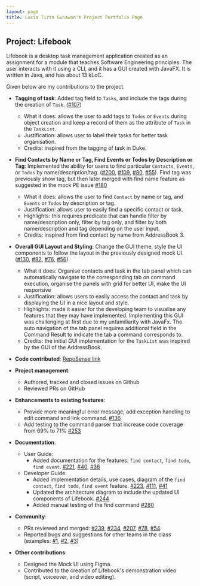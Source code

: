 ```yaml
---
layout: page
title: Lucia Tirta Gunawan's Project Portfolio Page
---
```


## Project: Lifebook

Lifebook is a desktop task management application created as an assignment for a module that teaches Software Engineering principles. The user interacts with it using a CLI, and it has a GUI created with JavaFX. It is written in Java, and has about 13 kLoC.

Given below are my contributions to the project.

* **Tagging of task**: Added tag field to `Tasks`, and include the tags during the creation of `Task`. ([\#107](https://github.com/AY2021S1-CS2103T-F12-4/tp/pull/107))
  * What it does: allows the user to add tags to `Todos` or `Events` during object creation and keep a record of them as the attribute of `Task` in the `TaskList`.
  * Justification: allows user to label their tasks for better task organisation.
  * Credits: inspired from the tagging of task in Duke.

* **Find Contacts by Name or Tag, Find Events or Todos by Description or Tag**: Implemented the ability for users to find particular `Contacts`, `Events`, or `Todos` by name/description/tag. ([\#200](https://github.com/AY2021S1-CS2103T-F12-4/tp/pull/200), [\#109](https://github.com/AY2021S1-CS2103T-F12-4/tp/pull/109), [\#80](https://github.com/AY2021S1-CS2103T-F12-4/tp/pull/80), [\#55](https://github.com/AY2021S1-CS2103T-F12-4/tp/pull/55)). Find tag was previously show tag, but  then later merged with find name feature as suggested in the mock PE issue [\#180](https://github.com/AY2021S1-CS2103T-F12-4/tp/issues/180)
  * What it does: allows the user to find `Contact` by name or tag, and `Events` or `Todos` by description or tag.
  * Justification:  allows user to easily find a specific contact or task.
  * Highlights: this requires predicate that can handle filter by name/description only, filter by tag only, and filter by both name/description and tag depending on the user input.
  * Credits: inspired from find contact by name from AddressBook 3.

* **Overall GUI Layout and Styling**: Change the GUI theme, style the UI components to follow the layout in the previously designed mock UI. ([\#130](https://github.com/AY2021S1-CS2103T-F12-4/tp/pull/130), [\#82](https://github.com/AY2021S1-CS2103T-F12-4/tp/pull/82), [\#76](https://github.com/AY2021S1-CS2103T-F12-4/tp/pull/76), [\#56](https://github.com/AY2021S1-CS2103T-F12-4/tp/pull/56))
  * What it does: Organise contacts and task in the tab panel which can automatically navigate to the corresponding tab on command execution, organise the panels with grid for better UI, make the UI responsive
  * Justification:  allows users to easily access the contact and task by displaying the UI in a nice layout and style.
  * Highlights: made it easier for the developing team to visualise any features that they may have implemented. Implementing this GUI was challenging at first due to my unfamiliarity with JavaFx. The auto navigation of the tab panel requires additional field in the Command Result to indicate the tab a command corresponds to.
  * Credits: the initial GUI implementation for the `TaskList` was inspired by the GUI of the AddressBook.


* **Code contributed**: [RepoSense link](https://nus-cs2103-ay2021s1.github.io/tp-dashboard/#breakdown=true&search=&sort=groupTitle&sortWithin=title&since=2020-08-14&timeframe=commit&mergegroup=&groupSelect=groupByRepos&checkedFileTypes=docs~functional-code~test-code~other&tabOpen=true&tabType=authorship&tabAuthor=luciatirta&tabRepo=AY2021S1-CS2103T-F12-4%2Ftp%5Bmaster%5D&authorshipIsMergeGroup=false&authorshipFileTypes=docs~functional-code~test-code)

* **Project management**:
  * Authored, tracked and closed issues on Github
  * Reviewed PRs on GitHub

* **Enhancements to existing features**:
  * Provide more meaningful error message, add exception handling to edit command and link command. [\#136](https://github.com/AY2021S1-CS2103T-F12-4/tp/pull/136)
  * Add testing to the command parser that increase code coverage from 69% to 71% [\#253](https://github.com/AY2021S1-CS2103T-F12-4/tp/pull/253)

* **Documentation**:
  * User Guide:
    * Added documentation for the features: `find contact`, `find todo`, `find event`. [\#221](https://github.com/AY2021S1-CS2103T-F12-4/tp/pull/221), [\#40](https://github.com/AY2021S1-CS2103T-F12-4/tp/pull/40), [\#36](https://github.com/AY2021S1-CS2103T-F12-4/tp/pull/36)
  * Developer Guide:
    * Added implementation details, use cases, diagram of the `find contact`, `find todo`, `find event` feature. [\#223](https://github.com/AY2021S1-CS2103T-F12-4/tp/pull/223), [\#111](https://github.com/AY2021S1-CS2103T-F12-4/tp/pull/111), [\#41](https://github.com/AY2021S1-CS2103T-F12-4/tp/pull/41)
    * Updated the architecture diagram to include the updated UI components of Lifebook. [\#244](https://github.com/AY2021S1-CS2103T-F12-4/tp/pull/244)
    * Added manual testing of the find command [\#280](https://github.com/AY2021S1-CS2103T-F12-4/tp/pull/280)

* **Community**:
  * PRs reviewed and merged: [\#239](https://github.com/AY2021S1-CS2103T-F12-4/tp/pull/239), [\#234](https://github.com/AY2021S1-CS2103T-F12-4/tp/pull/234), [\#207](https://github.com/AY2021S1-CS2103T-F12-4/tp/pull/207), [\#78](https://github.com/AY2021S1-CS2103T-F12-4/tp/pull/78), [\#54](https://github.com/AY2021S1-CS2103T-F12-4/tp/pull/54).
  * Reported bugs and suggestions for other teams in the class (examples: [\#1](https://github.com/luciatirta/ped/issues/1), [\#2](https://github.com/Caleblyx/ped/issues/2), [\#3](https://github.com/Caleblyx/ped/issues/3))

* **Other contributions**:
  * Designed the Mock UI using Figma.
  * Contributed to the creation of Lifebook's demonstration video (script, voiceover, and video editing).

